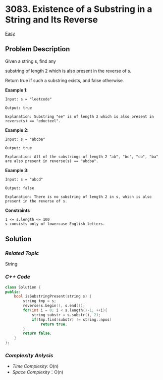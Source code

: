 # 3083. Existence of a Substring in a String and Its Reverse
[Easy](https://leetcode.com/problems/existence-of-a-substring-in-a-string-and-its-reverse/description/)

## Problem Description

Given a string s, find any 

substring of length 2 which is also present in the reverse of s.

Return true if such a substring exists, and false otherwise.

**Example 1**:
```
Input: s = "leetcode"

Output: true

Explanation: Substring "ee" is of length 2 which is also present in reverse(s) == "edocteel".
```
**Example 2**:
```
Input: s = "abcba"

Output: true

Explanation: All of the substrings of length 2 "ab", "bc", "cb", "ba" are also present in reverse(s) == "abcba".
```
**Example 3**:
```
Input: s = "abcd"

Output: false

Explanation: There is no substring of length 2 in s, which is also present in the reverse of s.
```

**Constraints**
```
1 <= s.length <= 100
s consists only of lowercase English letters.
```

## Solution

### _Related Topic_
   String

### _C++ Code_
```cpp
class Solution {
public:
    bool isSubstringPresent(string s) {
        string tmp = s;
        reverse(s.begin(), s.end());
        for(int i = 0; i < s.length()-1; ++i){
            string substr = s.substr(i, 2);
            if(tmp.find(substr) != string::npos)
                return true;
        }
        return false;
    }
};
```

### _Complexity Anlysis_
- _Time Complexity_: O(n)
- _Space Complexity_：O(n)
